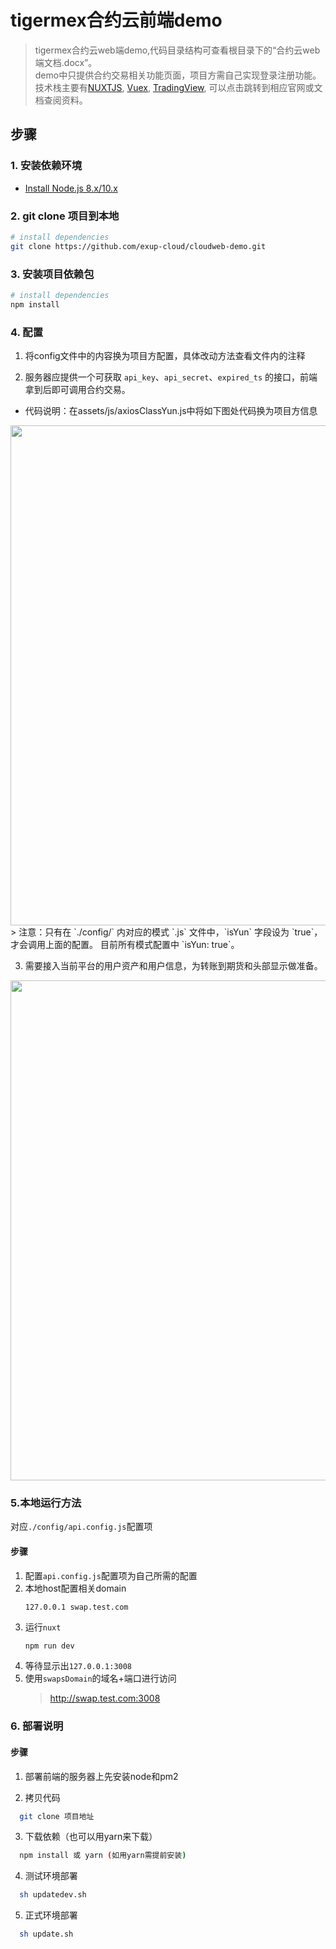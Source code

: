 # tigermex合约云前端demo

> tigermex合约云web端demo,代码目录结构可查看根目录下的“合约云web端文档.docx”。  
> demo中只提供合约交易相关功能页面，项目方需自己实现登录注册功能。  
> 技术栈主要有[NUXTJS](https://zh.nuxtjs.org/), [Vuex](https://vuex.vuejs.org/), [TradingView](https://b.aitrade.ga/books/tradingview/), 可以点击跳转到相应官网或文档查阅资料。  

## 步骤

### 1. 安装依赖环境

-   [Install Node.js 8.x/10.x](http://nodejs.org)

### 2. git clone 项目到本地

``` bash
# install dependencies
git clone https://github.com/exup-cloud/cloudweb-demo.git
```

### 3. 安装项目依赖包

``` bash
# install dependencies
npm install
```

### 4. 配置

1. 将config文件中的内容换为项目方配置，具体改动方法查看文件内的注释

2. 服务器应提供一个可获取 `api_key`、`api_secret`、`expired_ts` 的接口，前端拿到后即可调用合约交易。
  -   代码说明：在assets/js/axiosClassYun.js中将如下图处代码换为项目方信息

  <img src="https://github.com/exup-cloud/cloudweb-demo/blob/master/ScreenShots/1.png?t=123" width="800" hegiht="auto" align="center" />
  > 注意：只有在 `./config/` 内对应的模式 `.js` 文件中，`isYun` 字段设为 `true`，才会调用上面的配置。  目前所有模式配置中 `isYun: true`。

3. 需要接入当前平台的用户资产和用户信息，为转账到期货和头部显示做准备。

  <img src="https://github.com/exup-cloud/cloudweb-demo/blob/master/ScreenShots/2.png?t=123" width="800" hegiht="auto" align="center" />

### 5.本地运行方法
  对应`./config/api.config.js`配置项

  #### 步骤
  1. 配置`api.config.js`配置项为自己所需的配置
  2.  本地host配置相关domain
      ```
      127.0.0.1 swap.test.com
      ```
  3.  运行`nuxt`
      ```bash
      npm run dev
      ```
  4.  等待显示出`127.0.0.1:3008`
  5.  使用`swapsDomain`的域名+端口进行访问
      > <http://swap.test.com:3008>

### 6. 部署说明
  #### 步骤
  1. 部署前端的服务器上先安装node和pm2

  2. 拷贝代码
  ```bash
    git clone 项目地址
  ```
  3. 下载依赖（也可以用yarn来下载）
  ```bash
    npm install 或 yarn (如用yarn需提前安装)
  ```
  4. 测试环境部署
  ```bash
    sh updatedev.sh
  ```
  5. 正式环境部署
  ```bash
    sh update.sh
  ```


